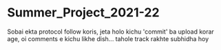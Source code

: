 # Summer_Project_2021-22

Sobai ekta protocol follow koris, jeta holo kichu 'commit' ba upload korar age, oi comments e kichu likhe dish... tahole track rakhte subhidha hoy
